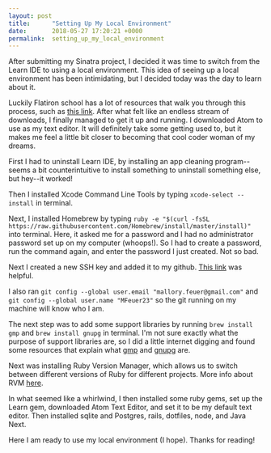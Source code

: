 ```yaml
---
layout: post
title:      "Setting Up My Local Environment"
date:       2018-05-27 17:20:21 +0000
permalink:  setting_up_my_local_environment
---
```



After submitting my Sinatra project, I decided it was time to switch from the Learn IDE to using a local environment. This idea of seeing up a local environment has been intimidating, but I decided today was the day to learn about it.

Luckily Flatiron school has a lot of resources that walk you through this process, such as [this link](http://help.learn.co/workflow-tips/local-environment/mac-osx-manual-environment-set-up). After what felt like an endless stream of downloads, I finally managed to get it up and running. I downloaded Atom to use as my text editor. It will definitely take some getting used to, but it makes me feel a little bit closer to becoming that cool coder woman of my dreams.

First I had to uninstall Learn IDE, by installing an app cleaning program--seems a bit counterintuitive to install something to uninstall something else, but hey--it worked! 

Then I installed Xcode Command Line Tools by typing `xcode-select --install` in terminal.

Next, I installed Homebrew by typing `ruby -e "$(curl -fsSL https://raw.githubusercontent.com/Homebrew/install/master/install)"` into terminal. Here, it asked me for a password and I had no administrator password set up on my computer (whoops!). So I had to create a password, run the command again, and enter the password I just created. Not so bad.

Next I created a new SSH key and added it to my github. [This link](https://help.github.com/articles/adding-a-new-ssh-key-to-your-github-account/) was helpful.

I also ran `git config --global user.email "mallory.feuer@gmail.com"` and `git config --global user.name "MFeuer23"` so the git running on my machine will know who I am.

The next step was to add some support libraries by running `brew install gmp` and `brew install gnupg` in terminal. I'm not sure exactly what the purpose of support libraries are, so I did a little internet digging and found some resources that explain what [gmp](https://gmplib.org/) and [gnupg](https://www.gnupg.org/) are. 

Next was installing Ruby Version Manager, which allows us to switch between different versions of Ruby for different projects. More info about RVM [here](http://rvm.io/).

In what seemed like a whirlwind, I then installed some ruby gems, set up the Learn gem, downloaded Atom Text Editor, and set it to be my default text editor. Then installed sqlite and Postgres, rails, dotfiles, node, and Java Next.

Here I am ready to use my local environment (I hope). Thanks for reading!
